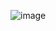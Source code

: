 ![image](https://github.com/rozsakitti/CSharp-WPF/assets/90957539/915e5c2f-84b9-4772-85b1-ea78fb8a5d54)
